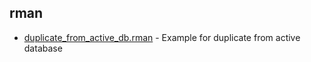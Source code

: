 ## rman
- [duplicate_from_active_db.rman](rman/duplicate_from_active_db.rman) - Example for duplicate from active database